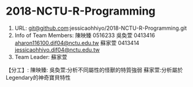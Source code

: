 # 2018-NCTU-R-Programming
1) URL: git@github.com:jessicaohhiyo/2018-NCTU-R-Programming.git
2) Info of Team Members:
陳映臻 0516233
吳奐萱 0413416 aharon116100.dif04@nctu.edu.tw
蘇家萱 0413414 jessicaohhiyo.dif04@nctu.edu.tw
3) Team Leader: 蘇家萱

【分工】:
陳映臻:
吳奐萱:分析不同屬性的怪獸的特質強弱
蘇家萱:分析屬於Legendary的神奇寶貝特性
